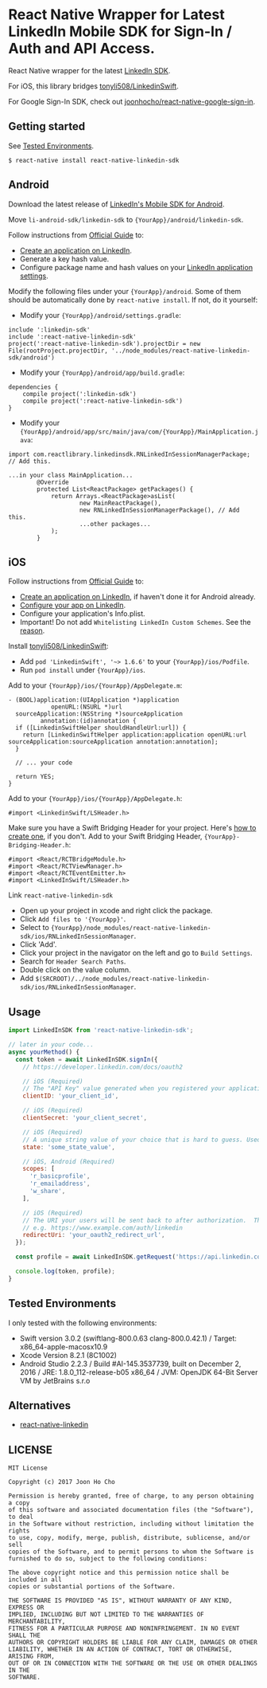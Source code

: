 # React Native Wrapper for Latest LinkedIn Mobile SDK for Sign-In / Auth and API Access.

React Native wrapper for the latest [LinkedIn SDK](https://developer.linkedin.com/docs/android-sdk).

For iOS, this library bridges [tonyli508/LinkedinSwift](https://github.com/tonyli508/LinkedinSwift).

For Google Sign-In SDK, check out [joonhocho/react-native-google-sign-in](https://github.com/joonhocho/react-native-google-sign-in).

## Getting started

See [Tested Environments](#tested-environments).

`$ react-native install react-native-linkedin-sdk`


## Android
Download the latest release of [LinkedIn's Mobile SDK for Android](https://developer.linkedin.com/downloads#androidsdk).

Move `li-android-sdk/linkedin-sdk` to `{YourApp}/android/linkedin-sdk`.


Follow instructions from [Official Guide](https://developer.linkedin.com/docs/android-sdk) to:
 - [Create an application on LinkedIn](https://www.linkedin.com/secure/developer?newapp=).
 - Generate a key hash value.
 - Configure package name and hash values on your [LinkedIn application settings](https://www.linkedin.com/developer/apps).

Modify the following files under your `{YourApp}/android`. Some of them should be automatically done by `react-native install`. If not, do it yourself:
 - Modify your `{YourApp}/android/settings.gradle`:
```
include ':linkedin-sdk'
include ':react-native-linkedin-sdk'
project(':react-native-linkedin-sdk').projectDir = new File(rootProject.projectDir, '../node_modules/react-native-linkedin-sdk/android')
```

 - Modify your `{YourApp}/android/app/build.gradle`:
```
dependencies {
    compile project(':linkedin-sdk')
    compile project(':react-native-linkedin-sdk')
}
```

 - Modify your `{YourApp}/android/app/src/main/java/com/{YourApp}/MainApplication.java`:
```
import com.reactlibrary.linkedinsdk.RNLinkedInSessionManagerPackage; // Add this.

...in your class MainApplication...
        @Override
        protected List<ReactPackage> getPackages() {
            return Arrays.<ReactPackage>asList(
                    new MainReactPackage(),
                    new RNLinkedInSessionManagerPackage(), // Add this.
                    ...other packages...
            );
        }
```


## iOS

Follow instructions from [Official Guide](https://developer.linkedin.com/docs/ios-sdk) to:
 - [Create an application on LinkedIn](https://www.linkedin.com/secure/developer?newapp=), if haven't done it for Android already.
 - [Configure your app on LinkedIn](https://www.linkedin.com/developer/apps).
 - Configure your application's Info.plist.
 - Important! Do not add `Whitelisting LinkedIn Custom Schemes`. See the [reason](https://github.com/tonyli508/LinkedinSwift/issues/22).


Install [tonyli508/LinkedinSwift](https://github.com/tonyli508/LinkedinSwift):
 - Add `pod 'LinkedinSwift', '~> 1.6.6'` to your `{YourApp}/ios/Podfile`.
 - Run `pod install` under `{YourApp}/ios`.


Add to your `{YourApp}/ios/{YourApp}/AppDelegate.m`:
```
- (BOOL)application:(UIApplication *)application
            openURL:(NSURL *)url
  sourceApplication:(NSString *)sourceApplication
         annotation:(id)annotation {
  if ([LinkedinSwiftHelper shouldHandleUrl:url]) {
    return [LinkedinSwiftHelper application:application openURL:url sourceApplication:sourceApplication annotation:annotation];
  }

  // ... your code

  return YES;
}
```


Add to your `{YourApp}/ios/{YourApp}/AppDelegate.h`:
```
#import <LinkedinSwift/LSHeader.h>
```

Make sure you have a Swift Bridging Header for your project. Here's [how to create one](http://www.learnswiftonline.com/getting-started/adding-swift-bridging-header/), if you don't.
Add to your Swift Bridging Header, `{YourApp}-Bridging-Header.h`:
```
#import <React/RCTBridgeModule.h>
#import <React/RCTViewManager.h>
#import <React/RCTEventEmitter.h>
#import <LinkedInSwift/LSHeader.h>
```


Link `react-native-linkedin-sdk`
- Open up your project in xcode and right click the package.
- Click `Add files to '{YourApp}'`.
- Select to `{YourApp}/node_modules/react-native-linkedin-sdk/ios/RNLinkedInSessionManager`.
- Click 'Add'.
- Click your project in the navigator on the left and go to `Build Settings`.
- Search for `Header Search Paths`.
- Double click on the value column.
- Add `$(SRCROOT)/../node_modules/react-native-linkedin-sdk/ios/RNLinkedInSessionManager`.



## Usage
```javascript
import LinkedInSDK from 'react-native-linkedin-sdk';

// later in your code...
async yourMethod() {
  const token = await LinkedInSDK.signIn({
    // https://developer.linkedin.com/docs/oauth2

    // iOS (Required)
    // The "API Key" value generated when you registered your application.
    clientID: 'your_client_id',

    // iOS (Required)
    clientSecret: 'your_client_secret',

    // iOS (Required)
    // A unique string value of your choice that is hard to guess. Used to prevent CSRF.
    state: 'some_state_value',

    // iOS, Android (Required)
    scopes: [
      'r_basicprofile',
      'r_emailaddress',
      'w_share',
    ],

    // iOS (Required)
    // The URI your users will be sent back to after authorization.  This value must match one of the defined OAuth 2.0 Redirect URLs in your application configuration.
    // e.g. https://www.example.com/auth/linkedin
    redirectUri: 'your_oauth2_redirect_url',
  });

  const profile = await LinkedInSDK.getRequest('https://api.linkedin.com/v1/people/~?format=json');

  console.log(token, profile);
}
```


## Tested Environments

I only tested with the following environments:
 - Swift version 3.0.2 (swiftlang-800.0.63 clang-800.0.42.1) / Target: x86_64-apple-macosx10.9
 - Xcode Version 8.2.1 (8C1002)
 - Android Studio 2.2.3 / Build #AI-145.3537739, built on December 2, 2016 / JRE: 1.8.0_112-release-b05 x86_64 / JVM: OpenJDK 64-Bit Server VM by JetBrains s.r.o

## Alternatives
* [react-native-linkedin](https://github.com/xcarpentier/react-native-linkedin)

## LICENSE
```
MIT License

Copyright (c) 2017 Joon Ho Cho

Permission is hereby granted, free of charge, to any person obtaining a copy
of this software and associated documentation files (the "Software"), to deal
in the Software without restriction, including without limitation the rights
to use, copy, modify, merge, publish, distribute, sublicense, and/or sell
copies of the Software, and to permit persons to whom the Software is
furnished to do so, subject to the following conditions:

The above copyright notice and this permission notice shall be included in all
copies or substantial portions of the Software.

THE SOFTWARE IS PROVIDED "AS IS", WITHOUT WARRANTY OF ANY KIND, EXPRESS OR
IMPLIED, INCLUDING BUT NOT LIMITED TO THE WARRANTIES OF MERCHANTABILITY,
FITNESS FOR A PARTICULAR PURPOSE AND NONINFRINGEMENT. IN NO EVENT SHALL THE
AUTHORS OR COPYRIGHT HOLDERS BE LIABLE FOR ANY CLAIM, DAMAGES OR OTHER
LIABILITY, WHETHER IN AN ACTION OF CONTRACT, TORT OR OTHERWISE, ARISING FROM,
OUT OF OR IN CONNECTION WITH THE SOFTWARE OR THE USE OR OTHER DEALINGS IN THE
SOFTWARE.
```
